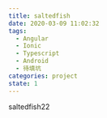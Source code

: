 ```yaml
---
title: saltedfish
date: 2020-03-09 11:02:32
tags:
  - Angular
  - Ionic
  - Typescript
  - Android
  - 待填坑
categories: project
state: 1
---
```


saltedfish22
